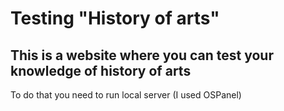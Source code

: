 Testing "History of arts"
========================
This is a website where you can test your knowledge of history of arts
---
To do that you need to run local server (I used OSPanel) 
